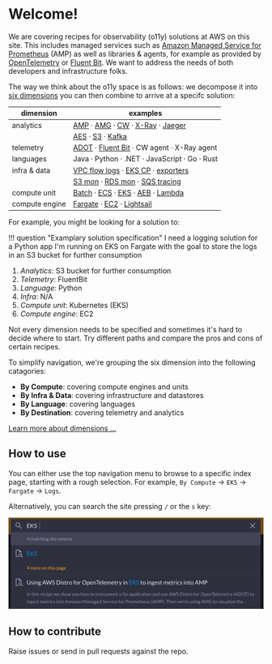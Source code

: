 # Welcome!

We are covering recipes for observability (o11y) solutions at AWS on this site.
This includes managed services such as [Amazon Managed Service for Prometheus][amp]
(AMP) as well as libraries & agents, for example as provided by [OpenTelemetry][otel]
or [Fluent Bit][fluentbit]. We want to address the needs of both developers and
infrastructure folks.

The way we think about the o11y space is as follows: we decompose it into
[six dimensions][dimensions] you can then combine to arrive at a specifc solution:

| **dimension** | **examples** |
|---------------|--------------|
| analytics | [AMP][amp] &middot; [AMG][amg] &middot; [CW][cw] &middot; [X-Ray][xray] &middot; [Jaeger][jaeger] |
|           | [AES][aes] &middot; [S3][s3] &middot; [Kafka][kafka] |
| telemetry | [ADOT][adot] &middot; [Fluent Bit][fluentbit] &middot; CW agent &middot; X-Ray agent |
| languages | Java &middot; Python &middot; .NET &middot; JavaScript &middot; Go &middot; Rust |
| infra & data | [VPC flow logs][vpcfl] &middot; [EKS CP][kubecpl] &middot;  [exporters][promex]  |
|                         | [S3 mon][s3mon] &middot; [RDS mon][rdsmon] &middot; [SQS tracing][sqstrace] |
| compute unit | [Batch][batch] &middot; [ECS][ecs] &middot; [EKS][eks] &middot; [AEB][beans] &middot; [Lambda][lambda] |
| compute engine | [Fargate][fargate] &middot; [EC2][ec2] &middot; [Lightsail][lightsail] |

For example, you might be looking for a solution to:

!!! question "Examplary solution specification"
    I need a logging solution for a Python app I'm running on EKS on Fargate
    with the goal to store the logs in an S3 bucket for further consumption

1. *Analytics*: S3 bucket for further consumption
1. *Telemetry*: FluentBit
1. *Language*: Python
1. *Infra*: N/A
1. *Compute unit*: Kubernetes (EKS)
1. *Compute engine*: EC2

Not every dimension needs to be specified and sometimes it's hard to decide where
to start. Try different paths and compare the pros and cons of certain recipes.

To simplify navigation, we're grouping the six dimension into the following
catagories:

- **By Compute**: covering compute engines and units
- **By Infra & Data**: covering infrastructure and datastores
- **By Language**: covering languages
- **By Destination**: covering telemetry and analytics

[Learn more about dimensions …](dimensions/)


## How to use

You can either use the top navigation menu to browse to a specific index page,
starting with a rough selection. For example, `By Compute` -> `EKS` ->
`Fargate` -> `Logs`.

Alternatively, you can search the site pressing `/` or the `s` key:

![o11y space](images/search.png)

## How to contribute

Raise issues or send in pull requests against the repo.

[aes]: https://aws.amazon.com/elasticsearch-service/ "Amazon Elasticsearch Service"
[adot]: https://aws-otel.github.io/ "AWS Distro for OpenTelemetry"
[amg]: https://aws.amazon.com/grafana/ "Amazon Managed Service for Grafana"
[amp]: https://aws.amazon.com/prometheus/ "Amazon Managed Service for Prometheus"
[batch]: https://aws.amazon.com/batch/ "AWS Batch"
[beans]: https://aws.amazon.com/elasticbeanstalk/ "AWS Elastic Beanstalk"
[cw]: https://aws.amazon.com/cloudwatch/ "Amazon CloudWatch"
[dimensions]: ../dimensions
[ec2]: https://aws.amazon.com/ec2/ "Amazon EC2"
[ecs]: https://aws.amazon.com/ecs/ "Amazon Elastic Container Service"
[eks]: https://aws.amazon.com/eks/ "Amazon Elastic Kubernetes Service"
[fargate]: https://aws.amazon.com/fargate/ "AWS Fargate"
[fluentbit]: https://fluentbit.io/ "Fluent Bit"
[jaeger]: https://www.jaegertracing.io/ "Jaeger"
[kafka]: https://kafka.apache.org/ "Apache Kafka"
[kubecpl]: https://docs.aws.amazon.com/eks/latest/userguide/control-plane-logs.html "Amazon EKS control plane logging"
[lambda]: https://aws.amazon.com/lambda/ "AWS Lambda"
[lightsail]: https://aws.amazon.com/lightsail/ "Amazon Lightsail"
[otel]: https://opentelemetry.io/ "OpenTelemetry"
[promex]: https://prometheus.io/docs/instrumenting/exporters/ "Prometheus exporters and integrations"
[rdsmon]: https://docs.aws.amazon.com/AmazonRDS/latest/UserGuide/Overview.LoggingAndMonitoring.html "Logging and monitoring in Amazon RDS"
[s3]: https://aws.amazon.com/s3/ "Amazon S3"
[s3mon]: https://docs.aws.amazon.com/AmazonS3/latest/userguide/s3-incident-response.html "Logging and monitoring in Amazon S3"
[sqstrace]: https://docs.aws.amazon.com/xray/latest/devguide/xray-services-sqs.html "Amazon SQS and AWS X-Ray"
[vpcfl]: https://docs.aws.amazon.com/vpc/latest/userguide/flow-logs.html "VPC Flow Logs"
[xray]: https://aws.amazon.com/xray/ "AWS X-Ray"

